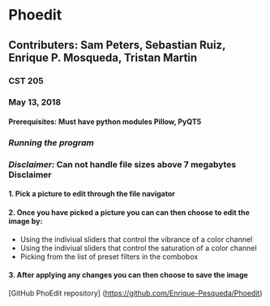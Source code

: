 # Phoedit

## Contributers: Sam Peters, Sebastian Ruiz, Enrique P. Mosqueda, Tristan Martin

### CST 205
### May 13, 2018

#### Prerequisites: Must have python modules Pillow, PyQT5
### _Running the program_
### _Disclaimer:_ Can not handle file sizes above 7 megabytes Disclaimer
#### 1. Pick a picture to edit through the file navigator 
#### 2. Once you have picked a picture you can can then choose to edit the image by:

* Using the indiviual sliders that control the vibrance of a color channel
* Using the indiviual sliders that control the saturation of a color channel
* Picking from the list of preset filters in the combobox

#### 3. After applying any changes you can then choose to save the image
[GitHub PhoEdit repository] (https://github.com/Enrique-Pesqueda/Phoedit)


